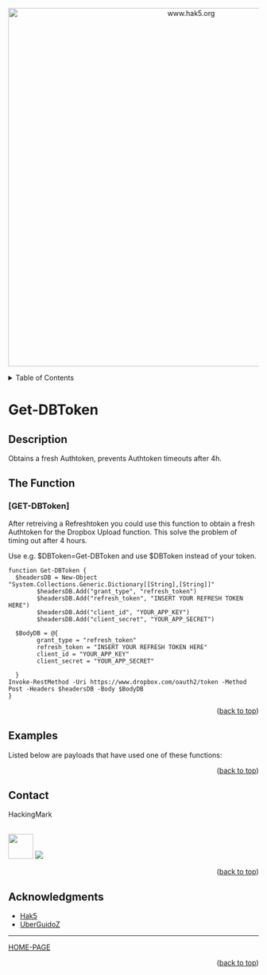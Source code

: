 <p align="center">
  <img src="https://github.com/HackingMark/Assets/blob/main/Hackingmark_low.gif?raw=true" width="720" title="www.hak5.org">
</p>

<!-- TABLE OF CONTENTS -->
<details>
  <summary>Table of Contents</summary>
  <ol>
    <li><a href="#Description">Description</a></li>
    <li><a href="#The-Function">The Function</a></li>
    <li><a href="#Examples">Examples</a></li>
    <li><a href="#Contact">Contact</a></li>
    <li><a href="#Acknowledgments">Acknowledgments</a></li>
  </ol>
</details>

# Get-DBToken

## Description

Obtains a fresh Authtoken, prevents Authtoken timeouts after 4h. 

## The Function

### [GET-DBToken] 

After retreiving a Refreshtoken you could use this function to obtain a fresh Authtoken for the Dropbox Upload function.
This solve the problem of timing out after 4 hours.

Use e.g. $DBToken=Get-DBToken and use $DBToken instead of your token.

```
function Get-DBToken {
  $headersDB = New-Object "System.Collections.Generic.Dictionary[[String],[String]]"
        $headersDB.Add("grant_type", "refresh_token")
        $headersDB.Add("refresh_token", "INSERT YOUR REFRESH TOKEN HERE")
        $headersDB.Add("client_id", "YOUR_APP_KEY")
        $headersDB.Add("client_secret", "YOUR_APP_SECRET")
  
  $BodyDB = @{
        grant_type = "refresh_token"
        refresh_token = "INSERT YOUR REFRESH TOKEN HERE"
        client_id = "YOUR_APP_KEY"
        client_secret = "YOUR_APP_SECRET"

  }
Invoke-RestMethod -Uri https://www.dropbox.com/oauth2/token -Method Post -Headers $headersDB -Body $BodyDB
}
```
<p align="right">(<a href="#top">back to top</a>)</p>


## Examples 
[//]: # (Examples of scripts that have used your function) 
Listed below are payloads that have used one of these functions:




<p align="right">(<a href="#top">back to top</a>)</p>

<!-- CONTACT -->
## Contact

HackingMark
  <p><br/>

  <img src="https://media.giphy.com/media/VgCDAzcKvsR6OM0uWg/giphy.gif" width="50"> 

  <a href="https://github.com/HackingMark/">
    <img src="https://img.shields.io/badge/GitHub-HackingMark">
  </a>



</p>



<p align="right">(<a href="#top">back to top</a>)</p>

<!-- ACKNOWLEDGMENTS -->
## Acknowledgments

* [Hak5](https://hak5.org/)
* [UberGuidoZ](https://github.com/UberGuidoZ)

***

[HOME-PAGE](https://github.com/I-Am-Jakoby/PowerShell-for-Hackers)

<p align="right">(<a href="#top">back to top</a>)</p>
